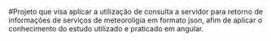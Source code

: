 #Projeto que visa aplicar a utilização de consulta a servidor para retorno de informações de serviços de meteoroligia em formato json, afim de aplicar o conhecimento do estudo utilizado e praticado em angular.


